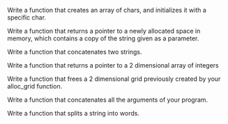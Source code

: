 Write a function that creates an array of chars, and initializes it with a specific char.

Write a function that returns a pointer to a newly allocated space in memory, which contains a copy of the string given as a parameter.

Write a function that concatenates two strings.

Write a function that returns a pointer to a 2 dimensional array of integers

Write a function that frees a 2 dimensional grid previously created by your alloc_grid function.

Write a function that concatenates all the arguments of your program.

Write a function that splits a string into words.
